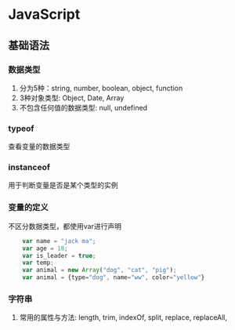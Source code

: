 # JavaScript

## 基础语法

### 数据类型

1. 分为5种：string, number, boolean, object, function
2. 3种对象类型: Object, Date, Array
3. 不包含任何值的数据类型: null, undefined

### typeof

查看变量的数据类型

### instanceof

用于判断变量是否是某个类型的实例

### 变量的定义

不区分数据类型，都使用var进行声明

``` js
    var name = "jack ma";
    var age = 18;
    var is_leader = true;
    var temp;
    var animal = new Array("dog", "cat", "pig");
    var animal = {type="dog", name="ww", color="yellow"}
```

### 字符串

1. 常用的属性与方法: length, trim, indexOf, split, replace, replaceAll,